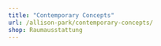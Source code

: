 ```yaml
---
title: "Contemporary Concepts"
url: /allison-park/contemporary-concepts/
shop: Raumausstattung
---
```

